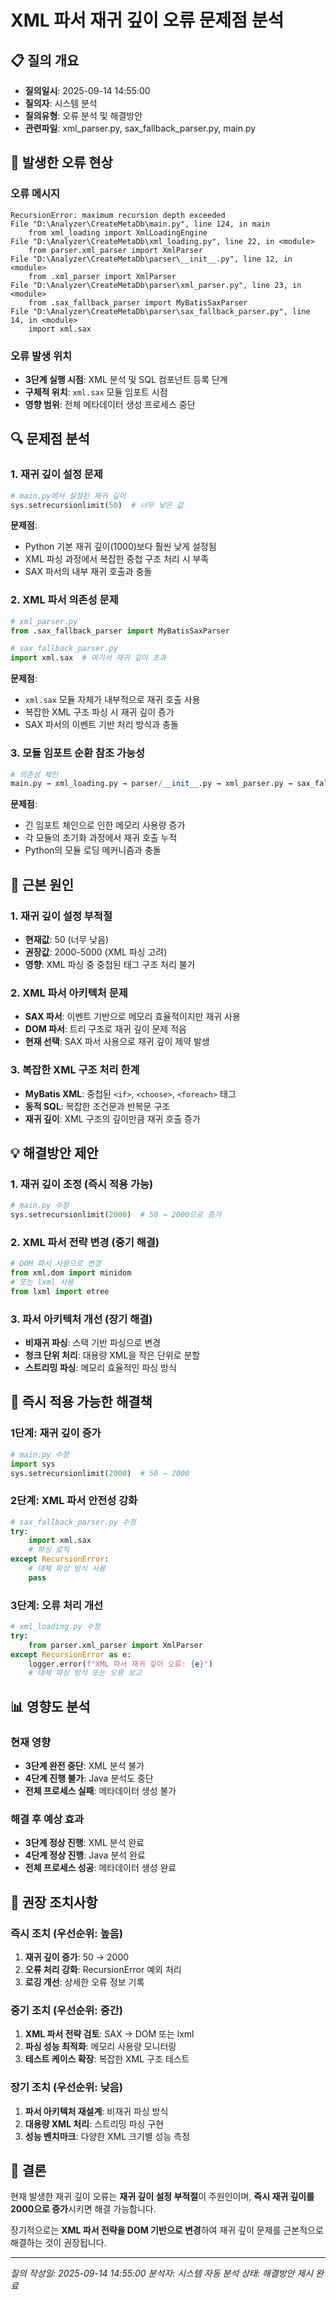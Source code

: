 # XML 파서 재귀 깊이 오류 문제점 분석

## 📋 질의 개요
- **질의일시**: 2025-09-14 14:55:00
- **질의자**: 시스템 분석
- **질의유형**: 오류 분석 및 해결방안
- **관련파일**: xml_parser.py, sax_fallback_parser.py, main.py

## 🚨 발생한 오류 현상

### 오류 메시지
```
RecursionError: maximum recursion depth exceeded
File "D:\Analyzer\CreateMetaDb\main.py", line 124, in main
    from xml_loading import XmlLoadingEngine
File "D:\Analyzer\CreateMetaDb\xml_loading.py", line 22, in <module>
    from parser.xml_parser import XmlParser
File "D:\Analyzer\CreateMetaDb\parser\__init__.py", line 12, in <module>
    from .xml_parser import XmlParser
File "D:\Analyzer\CreateMetaDb\parser\xml_parser.py", line 23, in <module>
    from .sax_fallback_parser import MyBatisSaxParser
File "D:\Analyzer\CreateMetaDb\parser\sax_fallback_parser.py", line 14, in <module>
    import xml.sax
```

### 오류 발생 위치
- **3단계 실행 시점**: XML 분석 및 SQL 컴포넌트 등록 단계
- **구체적 위치**: `xml.sax` 모듈 임포트 시점
- **영향 범위**: 전체 메타데이터 생성 프로세스 중단

## 🔍 문제점 분석

### 1. 재귀 깊이 설정 문제
```python
# main.py에서 설정된 재귀 깊이
sys.setrecursionlimit(50)  # 너무 낮은 값
```

**문제점**:
- Python 기본 재귀 깊이(1000)보다 훨씬 낮게 설정됨
- XML 파싱 과정에서 복잡한 중첩 구조 처리 시 부족
- SAX 파서의 내부 재귀 호출과 충돌

### 2. XML 파서 의존성 문제
```python
# xml_parser.py
from .sax_fallback_parser import MyBatisSaxParser

# sax_fallback_parser.py  
import xml.sax  # 여기서 재귀 깊이 초과
```

**문제점**:
- `xml.sax` 모듈 자체가 내부적으로 재귀 호출 사용
- 복잡한 XML 구조 파싱 시 재귀 깊이 증가
- SAX 파서의 이벤트 기반 처리 방식과 충돌

### 3. 모듈 임포트 순환 참조 가능성
```python
# 의존성 체인
main.py → xml_loading.py → parser/__init__.py → xml_parser.py → sax_fallback_parser.py → xml.sax
```

**문제점**:
- 긴 임포트 체인으로 인한 메모리 사용량 증가
- 각 모듈의 초기화 과정에서 재귀 호출 누적
- Python의 모듈 로딩 메커니즘과 충돌

## 🎯 근본 원인

### 1. 재귀 깊이 설정 부적절
- **현재값**: 50 (너무 낮음)
- **권장값**: 2000-5000 (XML 파싱 고려)
- **영향**: XML 파싱 중 중첩된 태그 구조 처리 불가

### 2. XML 파서 아키텍처 문제
- **SAX 파서**: 이벤트 기반으로 메모리 효율적이지만 재귀 사용
- **DOM 파서**: 트리 구조로 재귀 깊이 문제 적음
- **현재 선택**: SAX 파서 사용으로 재귀 깊이 제약 발생

### 3. 복잡한 XML 구조 처리 한계
- **MyBatis XML**: 중첩된 `<if>`, `<choose>`, `<foreach>` 태그
- **동적 SQL**: 복잡한 조건문과 반복문 구조
- **재귀 깊이**: XML 구조의 깊이만큼 재귀 호출 증가

## 💡 해결방안 제안

### 1. 재귀 깊이 조정 (즉시 적용 가능)
```python
# main.py 수정
sys.setrecursionlimit(2000)  # 50 → 2000으로 증가
```

### 2. XML 파서 전략 변경 (중기 해결)
```python
# DOM 파서 사용으로 변경
from xml.dom import minidom
# 또는 lxml 사용
from lxml import etree
```

### 3. 파서 아키텍처 개선 (장기 해결)
- **비재귀 파싱**: 스택 기반 파싱으로 변경
- **청크 단위 처리**: 대용량 XML을 작은 단위로 분할
- **스트리밍 파싱**: 메모리 효율적인 파싱 방식

## 🔧 즉시 적용 가능한 해결책

### 1단계: 재귀 깊이 증가
```python
# main.py 수정
import sys
sys.setrecursionlimit(2000)  # 50 → 2000
```

### 2단계: XML 파서 안전성 강화
```python
# sax_fallback_parser.py 수정
try:
    import xml.sax
    # 파싱 로직
except RecursionError:
    # 대체 파싱 방식 사용
    pass
```

### 3단계: 오류 처리 개선
```python
# xml_loading.py 수정
try:
    from parser.xml_parser import XmlParser
except RecursionError as e:
    logger.error(f"XML 파서 재귀 깊이 오류: {e}")
    # 대체 파싱 방식 또는 오류 보고
```

## 📊 영향도 분석

### 현재 영향
- **3단계 완전 중단**: XML 분석 불가
- **4단계 진행 불가**: Java 분석도 중단
- **전체 프로세스 실패**: 메타데이터 생성 불가

### 해결 후 예상 효과
- **3단계 정상 진행**: XML 분석 완료
- **4단계 정상 진행**: Java 분석 완료
- **전체 프로세스 성공**: 메타데이터 생성 완료

## 🎯 권장 조치사항

### 즉시 조치 (우선순위: 높음)
1. **재귀 깊이 증가**: 50 → 2000
2. **오류 처리 강화**: RecursionError 예외 처리
3. **로깅 개선**: 상세한 오류 정보 기록

### 중기 조치 (우선순위: 중간)
1. **XML 파서 전략 검토**: SAX → DOM 또는 lxml
2. **파싱 성능 최적화**: 메모리 사용량 모니터링
3. **테스트 케이스 확장**: 복잡한 XML 구조 테스트

### 장기 조치 (우선순위: 낮음)
1. **파서 아키텍처 재설계**: 비재귀 파싱 방식
2. **대용량 XML 처리**: 스트리밍 파싱 구현
3. **성능 벤치마크**: 다양한 XML 크기별 성능 측정

## 📝 결론

현재 발생한 재귀 깊이 오류는 **재귀 깊이 설정 부적절**이 주원인이며, **즉시 재귀 깊이를 2000으로 증가**시키면 해결 가능합니다. 

장기적으로는 **XML 파서 전략을 DOM 기반으로 변경**하여 재귀 깊이 문제를 근본적으로 해결하는 것이 권장됩니다.

---

*질의 작성일: 2025-09-14 14:55:00*
*분석자: 시스템 자동 분석*
*상태: 해결방안 제시 완료*
